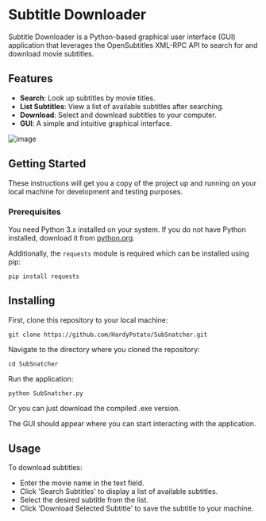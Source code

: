 # Subtitle Downloader

Subtitle Downloader is a Python-based graphical user interface (GUI) application that leverages the OpenSubtitles XML-RPC API to search for and download movie subtitles.

## Features

- **Search**: Look up subtitles by movie titles.
- **List Subtitles**: View a list of available subtitles after searching.
- **Download**: Select and download subtitles to your computer.
- **GUI**: A simple and intuitive graphical interface.

![image](https://github.com/HardyPotato/SubSnatcher/assets/90766229/36932a54-4c6e-42ed-bc71-7847c81c3896)

## Getting Started

These instructions will get you a copy of the project up and running on your local machine for development and testing purposes.

### Prerequisites

You need Python 3.x installed on your system. If you do not have Python installed, download it from [python.org](https://www.python.org/downloads/).

Additionally, the `requests` module is required which can be installed using pip:

```shell
pip install requests
```

## Installing
First, clone this repository to your local machine:

```shell
git clone https://github.com/HardyPotato/SubSnatcher.git
```

Navigate to the directory where you cloned the repository:

```shell
cd SubSnatcher
```

Run the application:

```shell
python SubSnatcher.py
```
Or you can just download the compiled .exe version.

The GUI should appear where you can start interacting with the application.

## Usage
To download subtitles:

- Enter the movie name in the text field.
- Click 'Search Subtitles' to display a list of available subtitles.
- Select the desired subtitle from the list.
- Click 'Download Selected Subtitle' to save the subtitle to your machine.
